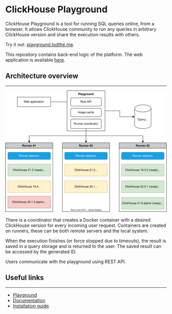 # ClickHouse Playground

ClickHouse Playground is a tool for running SQL queries online, from a browser.
It allows ClickHouse community to run any queries in arbitrary ClickHouse version
and share the execution results with others.

Try it out: [playground.lodthe.me](https://playground.lodthe.me).

This repository contains back-end logic of the platform. 
The web application is available [here](https://github.com/lodthe/clickhouse-playground-ui).

## Architecture overview

---

![architecture overview](./docs/content/arch-overview.svg)

There is a coordinator that creates a Docker container with a desired ClickHouse
version for every incoming user request. Containers are created on runners,
these can be both remote servers and the local system.

When the execution finishes (or force stopped due to timeouts),
the result is saved in a query storage and is returned to the user.
The saved result can be accessed by the generated ID.

Users communicate with the playground using REST API.

## Useful links

---

- [Playground](https://playground.lodthe.me/)
- [Documentation](./docs/readme.md)
- [Installation guide](./docs/install.md)
